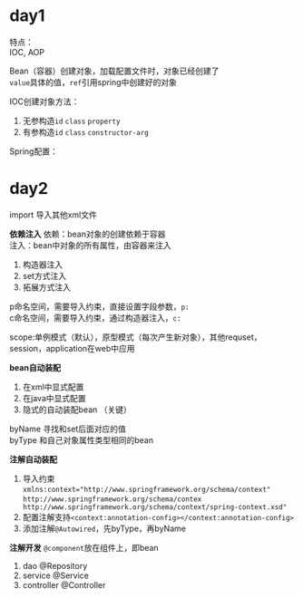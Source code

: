 # day1
特点：  
IOC, AOP

Bean（容器）创建对象，加载配置文件时，对象已经创建了  
`value`具体的值，`ref`引用spring中创建好的对象

IOC创建对象方法：
1. 无参构造`id` `class` `property`
2. 有参构造`id` `class` `constructor-arg`

Spring配置：

# day2
import 导入其他xml文件

**依赖注入**
依赖：bean对象的创建依赖于容器  
注入：bean中对象的所有属性，由容器来注入
1. 构造器注入
2. set方式注入
3. 拓展方式注入

p命名空间，需要导入约束，直接设置字段参数，`p:`  
c命名空间，需要导入约束，通过构造器注入，`c:`

scope:单例模式（默认），原型模式（每次产生新对象），其他requset，session，application在web中应用

**bean自动装配**
1. 在xml中显式配置
2. 在java中显式配置
3. 隐式的自动装配bean （关键）

byName 寻找和set后面对应的值  
byType 和自己对象属性类型相同的bean

**注解自动装配**
1. 导入约束`xmlns:context="http://www.springframework.org/schema/context"` `http://www.springframework.org/schema/contex http://www.springframework.org/schema/context/spring-context.xsd"`
2. 配置注解支持`<context:annotation-config></context:annotation-config>`
3. 添加注解`@Autowired`，先byType，再byName

**注解开发**
`@component`放在组件上，即bean
1. dao @Repository
2. service @Service
3. controller @Controller


